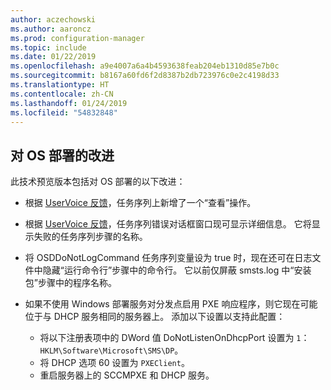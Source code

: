 ```yaml
---
author: aczechowski
ms.author: aaroncz
ms.prod: configuration-manager
ms.topic: include
ms.date: 01/22/2019
ms.openlocfilehash: a9e4007a6a4b4593638feab204eb1310d85e7b0c
ms.sourcegitcommit: b8167a60fd6f2d8387b2db723976c0e2c4198d33
ms.translationtype: HT
ms.contentlocale: zh-CN
ms.lasthandoff: 01/24/2019
ms.locfileid: "54832848"
---
```

## <a name="bkmk_osd"></a>对 OS 部署的改进
<!--3633146,3641475,3654172,3734270-->

此技术预览版本包括对 OS 部署的以下改进：

- 根据 [UserVoice 反馈](https://configurationmanager.uservoice.com/forums/300492-ideas/suggestions/20361052-task-sequence-view-only-option)，任务序列上新增了一个“查看”操作。 <!--3633146-->  

- 根据 [UserVoice 反馈](https://configurationmanager.uservoice.com/forums/300492-ideas/suggestions/13880781-task-sequence-error-dialog-box-needs-to-show-step)，任务序列错误对话框窗口现可显示详细信息。 它将显示失败的任务序列步骤的名称。 <!--3641475-->  

- 将 OSDDoNotLogCommand 任务序列变量设为 true 时，现在还可在日志文件中隐藏“运行命令行”步骤中的命令行。 它以前仅屏蔽 smsts.log 中“安装包”步骤中的程序名称。<!--3654172-->  

- 如果不使用 Windows 部署服务对分发点启用 PXE 响应程序，则它现在可能位于与 DHCP 服务相同的服务器上。 添加以下设置以支持此配置：<!--3734270-->  
    - 将以下注册表项中的 DWord 值 DoNotListenOnDhcpPort 设置为 `1`：`HKLM\Software\Microsoft\SMS\DP`。 
    - 将 DHCP 选项 60 设置为 `PXEClient`。  
    - 重启服务器上的 SCCMPXE 和 DHCP 服务。  

